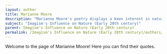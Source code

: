 ```yaml
---
layout: author
title: Marianne Moore
description: "Marianne Moore's poetry displays a keen interest in nature and a meticulous attention to detail that aligns with Imagism. Her work, such as 'The Pastoral,' reflects both a celebration of nature's intricacies and an exploration of human relationships with the natural world."
subject: "Imagism's Influence on Nature (Early 20th century)"
parent: Imagism's Influence on Nature (Early 20th century)
permalink: /Imagism's Influence on Nature (Early 20th century)/authors/Marianne-Moore/
---
```


Welcome to the page of Marianne Moore! Here you can find their quotes.
